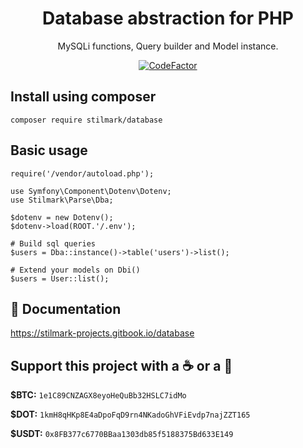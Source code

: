 <div align="center">

# Database abstraction for PHP
MySQLi functions, Query builder and Model instance.
    
[![CodeFactor](https://www.codefactor.io/repository/github/stilmark/database/badge)](https://www.codefactor.io/repository/github/stilmark/database)
    
</div>

## Install using composer ##

    composer require stilmark/database

## Basic usage ##

    require('/vendor/autoload.php');

    use Symfony\Component\Dotenv\Dotenv;
    use Stilmark\Parse\Dba;

    $dotenv = new Dotenv();
    $dotenv->load(ROOT.'/.env');

    # Build sql queries
    $users = Dba::instance()->table('users')->list();

    # Extend your models on Dbi()
    $users = User::list();

## :blue_book: Documentation ##

https://stilmark-projects.gitbook.io/database

## Support this project with a :coffee: or a :croissant: ##

**$BTC:** `1e1C89CNZAGX8eyoHeQuBb32HSLC7idMo`

**$DOT:** `1kmH8qHKp8E4aDpoFqD9rn4NKadoGhVFiEvdp7najZZT165`

**$USDT:** `0x8FB377c6770BBaa1303db85f5188375Bd633E149`

